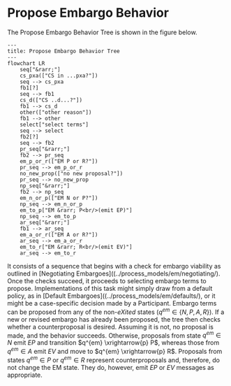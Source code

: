 # Propose Embargo Behavior

The Propose Embargo Behavior Tree is shown in the figure below. 

```mermaid
---
title: Propose Embargo Behavior Tree
---
flowchart LR
    seq["&rarr;"]
    cs_pxa(["CS in ...pxa?"])
    seq --> cs_pxa
    fb1[?]
    seq --> fb1
    cs_d(["CS ..d...?"])
    fb1 --> cs_d
    other(["other reason"])
    fb1 --> other
    select["select terms"]
    seq --> select
    fb2[?]
    seq --> fb2
    pr_seq["&rarr;"]
    fb2 --> pr_seq
    em_p_or_r(["EM P or R?"])
    pr_seq --> em_p_or_r
    no_new_prop(["no new proposal?"])
    pr_seq --> no_new_prop
    np_seq["&rarr;"]
    fb2 --> np_seq
    em_n_or_p(["EM N or P?"])
    np_seq --> em_n_or_p
    em_to_p["EM &rarr; P<br/>(emit EP)"]
    np_seq --> em_to_p
    ar_seq["&rarr;"]
    fb1 --> ar_seq
    em_a_or_r(["EM A or R?"])
    ar_seq --> em_a_or_r
    em_to_r["EM &rarr; R<br/>(emit EV)"]
    ar_seq --> em_to_r
```

It consists of a sequence that begins with a check for embargo viability as outlined in
[Negotiating Embargoes]((../process_models/em/negotiating/).
Once the checks succeed, it proceeds to selecting embargo terms to propose.
Implementations of this task might simply draw from a default policy, as in 
[Default Embargoes]((../process_models/em/defaults/), or it might be a case-specific decision made by a Participant.
Embargo terms can be proposed from any of the non-*eXited* states ($q^{em} \in \{N,P,A,R\}$).
If a new or revised embargo has already been proposed, the tree then checks whether a counterproposal is desired.
Assuming it is not, no proposal is made, and the behavior succeeds.
Otherwise, proposals from state $q^{em} \in N$ emit $EP$ and transition $q^{em} \xrightarrow{p} P$, 
whereas those from $q^{em} \in A$ emit $EV$ and move to $q^{em} \xrightarrow{p} R$.
Proposals from states $q^{em} \in P$ or $q^{em} \in R$ represent counterproposals and, therefore, do not change
the EM state.
They do, however, emit $EP$ or $EV$ messages as appropriate.

